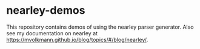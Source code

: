 # nearley-demos

This repository contains demos of using the nearley parser generator.
Also see my documentation on nearley at
https://mvolkmann.github.io/blog/topics/#/blog/nearley/.

